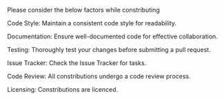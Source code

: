Please consider the below factors while constributing

Code Style:
Maintain a consistent code style for readability.

Documentation:
Ensure well-documented code for effective collaboration.

Testing:
Thoroughly test your changes before submitting a pull request.

Issue Tracker:
Check the Issue Tracker for tasks.

Code Review:
All constributions undergo a code review process.

Licensing:
Constributions are licenced.
